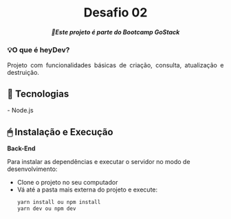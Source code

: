 <h1 align="center">Desafio 02</h1>
<h5 align="center"> 🚀Este projeto é parte do Bootcamp GoStack</h5>

### 💡O que é heyDev?
<p align="justify">
Projeto com funcionalidades básicas de criação, consulta, atualização e destruição.
</p>


## 🔧 Tecnologias

<p>
- Node.js
</p>

## 🖱 Instalação e Execução
<p>
<strong>Back-End</strong>

  Para instalar as dependências e executar o servidor no modo de desenvolvimento:
  - Clone o projeto no seu computador
  - Vá até a pasta mais externa do projeto e execute:
      ```bash
      yarn install ou npm install
      yarn dev ou npm dev
    ```
</p>

